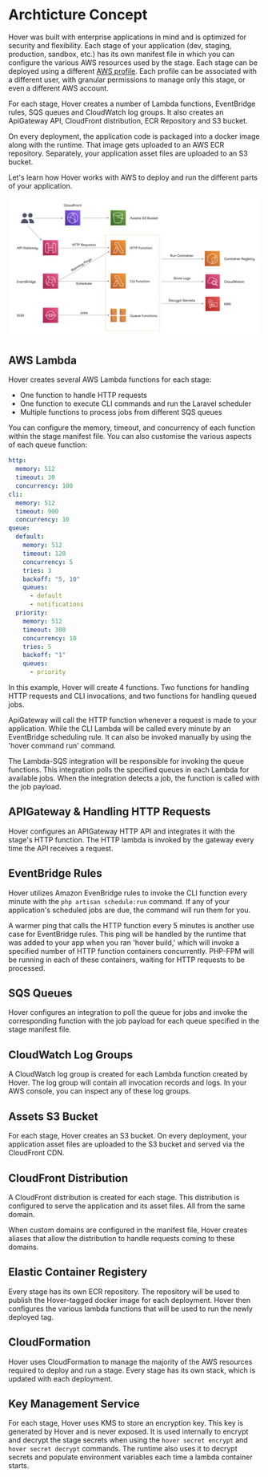 # Archticture Concept

Hover was built with enterprise applications in mind and is optimized for security and flexibility. Each stage of your application (dev, staging, production, sandbox, etc.) has its own manifest file in which you can configure the various AWS resources used by the stage. Each stage can be deployed using a different [AWS profile](https://docs.aws.amazon.com/cli/latest/userguide/cli-configure-profiles.html). Each profile can be associated with a different user, with granular permissions to manage only this stage, or even a different AWS account.

For each stage, Hover creates a number of Lambda functions, EventBridge rules, SQS queues and CloudWatch log groups. It also creates an ApiGateway API, CloudFront distribution, ECR Repository and S3 bucket.

On every deployment, the application code is packaged into a docker image along with the runtime. That image gets uploaded to an AWS ECR repository. Separately, your application asset files are uploaded to an S3 bucket.

Let's learn how Hover works with AWS to deploy and run the different parts of your application.

![Hover Architecture Concept](images/arch-concept.png)

## AWS Lambda

Hover creates several AWS Lambda functions for each stage:

- One function to handle HTTP requests
- One function to execute CLI commands and run the Laravel scheduler
- Multiple functions to process jobs from different SQS queues

You can configure the memory, timeout, and concurrency of each function within the stage manifest file. You can also customise the various aspects of each queue function:

```yaml
http:
  memory: 512
  timeout: 30
  concurrency: 100
cli:
  memory: 512
  timeout: 900
  concurrency: 10
queue:
  default:
    memory: 512
    timeout: 120
    concurrency: 5
    tries: 3
    backoff: "5, 10"
    queues:
      - default
      - notifications
  priority:
    memory: 512
    timeout: 300
    concurrency: 10
    tries: 5
    backoff: "1"
    queues:
      - priority
```

In this example, Hover will create 4 functions. Two functions for handling HTTP requests and CLI invocations, and two functions for handling queued jobs.

ApiGateway will call the HTTP function whenever a request is made to your application. While the CLI Lambda will be called every minute by an EventBridge scheduling rule. It can also be invoked manually by using the 'hover command run' command.

The Lambda-SQS integration will be responsible for invoking the queue functions. This integration polls the specified queues in each Lambda for available jobs. When the integration detects a job, the function is called with the job payload.

## APIGateway & Handling HTTP Requests

Hover configures an APIGateway HTTP API and integrates it with the stage's HTTP function. The HTTP lambda is invoked by the gateway every time the API receives a request.

## EventBridge Rules

Hover utilizes Amazon EvenBridge rules to invoke the CLI function every minute with the `php artisan schedule:run` command. If any of your application's scheduled jobs are due, the command will run them for you.

A warmer ping that calls the HTTP function every 5 minutes is another use case for EventBridge rules. This ping will be handled by the runtime that was added to your app when you ran 'hover build,' which will invoke a specified number of HTTP function containers concurrently. PHP-FPM will be running in each of these containers, waiting for HTTP requests to be processed.

## SQS Queues

Hover configures an integration to poll the queue for jobs and invoke the corresponding function with the job payload for each queue specified in the stage manifest file.

## CloudWatch Log Groups

A CloudWatch log group is created for each Lambda function created by Hover. The log group will contain all invocation records and logs. In your AWS console, you can inspect any of these log groups.

## Assets S3 Bucket

For each stage, Hover creates an S3 bucket. On every deployment, your application asset files are uploaded to the S3 bucket and served via the CloudFront CDN.

## CloudFront Distribution

A CloudFront distribution is created for each stage. This distribution is configured to serve the application and its asset files. All from the same domain.

When custom domains are configured in the manifest file, Hover creates aliases that allow the distribution to handle requests coming to these domains.

## Elastic Container Registery

Every stage has its own ECR repository. The repository will be used to publish the Hover-tagged docker image for each deployment. Hover then configures the various lambda functions that will be used to run the newly deployed tag.

## CloudFormation

Hover uses CloudFormation to manage the majority of the AWS resources required to deploy and run a stage. Every stage has its own stack, which is updated with each deployment.

## Key Management Service

For each stage, Hover uses KMS to store an encryption key. This key is generated by Hover and is never exposed. It is used internally to encrypt and decrypt the stage secrets when using the `hover secret encrypt` and `hover secret decrypt` commands. The runtime also uses it to decrypt secrets and populate environment variables each time a lambda container starts.
